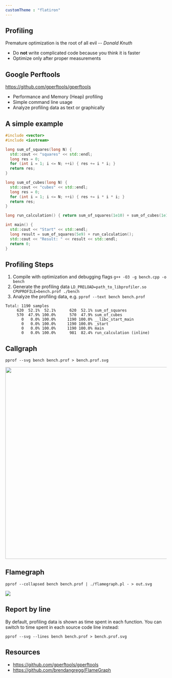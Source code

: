```yaml
---
customTheme : "flatiron"
---
```


## Profiling

Premature optimization is the root of all evil -- *Donald Knuth*

* Do **not** write complicated code because you think it is faster
* Optimize only after proper measurements


## Google Perftools
https://github.com/gperftools/gperftools

* Performance and Memory (Heap) profiling
* Simple command line usage
* Analyze profiling data as text or graphically


## A simple example

```cpp
#include <vector>
#include <iostream>

long sum_of_squares(long N) {
  std::cout << "squares" << std::endl;
  long res = 0;
  for (int i = 1; i <= N; ++i) { res += i * i; }
  return res;
}

long sum_of_cubes(long N) {
  std::cout << "cubes" << std::endl;
  long res = 0;
  for (int i = 1; i <= N; ++i) { res += i * i * i; }
  return res;
}

long run_calculation() { return sum_of_squares(1e10) + sum_of_cubes(1e10); }

int main() {
  std::cout << "Start" << std::endl;
  long result = sum_of_squares(5e9) + run_calculation();
  std::cout << "Result: " << result << std::endl;
  return 0;
}
```


## Profiling Steps

1. Compile with optimization and debugging flags
   `g++ -O3 -g bench.cpp -o bench`
2. Generate the profiling data
   `LD_PRELOAD=path_to_libprofiler.so CPUPROFILE=bench.prof ./bench`
3. Analyze the profiling data, e.g.
   `pprof --text bench bench.prof`

```
Total: 1190 samples
     620  52.1%  52.1%      620  52.1% sum_of_squares
     570  47.9% 100.0%      570  47.9% sum_of_cubes
       0   0.0% 100.0%     1190 100.0% __libc_start_main
       0   0.0% 100.0%     1190 100.0% _start
       0   0.0% 100.0%     1190 100.0% main
       0   0.0% 100.0%      981  82.4% run_calculation (inline)
```


## Callgraph

`pprof --svg bench bench.prof > bench.prof.svg`

<img src='bench.prof.gif' height='600'>


## Flamegraph

`pprof --collapsed bench bench.prof | ./flamegraph.pl - > out.svg`

![](./bench.prof.flamegraph.svg)

## Report by line

By default, profiling data is shown as time spent in each function. You can switch to time spent in each source code line instead:

`pprof --svg --lines bench bench.prof > bench.prof.svg`

## Resources

* https://github.com/gperftools/gperftools
* https://github.com/brendangregg/FlameGraph
